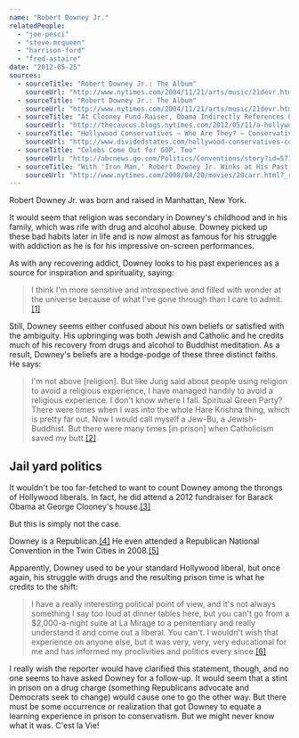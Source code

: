 ```yaml
---
name: "Robert Downey Jr."
relatedPeople:
  - "joe-pesci"
  - "steve-mcqueen"
  - "harrison-ford"
  - "fred-astaire"
date: "2012-05-25"
sources:
  - sourceTitle: "Robert Downey Jr.: The Album"
    sourceUrl: "http://www.nytimes.com/2004/11/21/arts/music/21devr.html?pagewanted=1&_r=2"
  - sourceTitle: "Robert Downey Jr.: The Album"
    sourceUrl: "http://www.nytimes.com/2004/11/21/arts/music/21devr.html?_r=2&pagewanted=2"
  - sourceTitle: "At Clooney Fund-Raiser, Obama Indirectly References Gay Marriage Support"
    sourceUrl: "http://thecaucus.blogs.nytimes.com/2012/05/11/a-hollywood-welcome-for-obama-at-clooney-fund-raiser/"
  - sourceTitle: "Hollywood Conservatives – Who Are They? – Conservative Celebrities List"
    sourceUrl: "http://www.dividedstates.com/hollywood-conservatives-conservative-celebrities-list-hollywood-republicans/"
  - sourceTitle: "Celebs Come Out for GOP, Too"
    sourceUrl: "http://abcnews.go.com/Politics/Conventions/story?id=5716071&page=1#.T76EC7_hHR0"
  - sourceTitle: "With 'Iron Man,' Robert Downey Jr. Winks at His Past and Looks to Transcend it"
    sourceUrl: "http://www.nytimes.com/2008/04/20/movies/20carr.html?_r=3&pagewanted=2&8dpc&oref=slogin"
---
```


Robert Downey Jr. was born and raised in Manhattan, New York.

It would seem that religion was secondary in Downey's childhood and in his family, which was rife with drug and alcohol abuse. Downey picked up these bad habits later in life and is now almost as famous for his struggle with addiction as he is for his impressive on-screen performances.

As with any recovering addict, Downey looks to his past experiences as a source for inspiration and spirituality, saying:

>I think I'm more sensitive and introspective and filled with wonder at the universe because of what I've gone through than I care to admit.<a class="source-citation" href="http://www.nytimes.com/2004/11/21/arts/music/21devr.html?pagewanted=1&_r=2" title="Robert Downey Jr.: The Album">[1]</a>

Still, Downey seems either confused about his own beliefs or satisfied with the ambiguity. His upbringing was both Jewish and Catholic and he credits much of his recovery from drugs and alcohol to Buddhist meditation. As a result, Downey's beliefs are a hodge-podge of these three distinct faiths. He says:

>I'm not above [religion]. But like Jung said about people using religion to avoid a religious experience, I have managed handily to avoid a religious experience. I don't know where I fall. Spiritual Green Party? There were times when I was into the whole Hare Krishna thing, which is pretty far out. Now I would call myself a Jew-Bu, a Jewish-Buddhist. But there were many times [in prison] when Catholicism saved my butt.<a class="source-citation" href="http://www.nytimes.com/2004/11/21/arts/music/21devr.html?_r=2&pagewanted=2" title="Robert Downey Jr.: The Album">[2]</a>

## Jail yard politics

It wouldn't be too far-fetched to want to count Downey among the throngs of Hollywood liberals. In fact, he did attend a 2012 fundraiser for Barack Obama at George Clooney's house.<a class="source-citation" href="http://thecaucus.blogs.nytimes.com/2012/05/11/a-hollywood-welcome-for-obama-at-clooney-fund-raiser/" title="At Clooney Fund-Raiser, Obama Indirectly References Gay Marriage Support">[3]</a>

But this is simply not the case.

Downey is a Republican.<a class="source-citation" href="http://www.dividedstates.com/hollywood-conservatives-conservative-celebrities-list-hollywood-republicans/" title="Hollywood Conservatives – Who Are They? – Conservative Celebrities List">[4]</a> He even attended a Republican National Convention in the Twin Cities in 2008.<a class="source-citation" href="http://abcnews.go.com/Politics/Conventions/story?id=5716071&page=1#.T76EC7_hHR0" title="Celebs Come Out for GOP, Too">[5]</a>

Apparently, Downey used to be your standard Hollywood liberal, but once again, his struggle with drugs and the resulting prison time is what he credits to the shift:

>I have a really interesting political point of view, and it's not always something I say too loud at dinner tables here, but you can't go from a $2,000-a-night suite at La Mirage to a penitentiary and really understand it and come out a liberal. You can't. I wouldn't wish that experience on anyone else, but it was very, very, very educational for me and has informed my proclivities and politics every since.<a class="source-citation" href="http://www.nytimes.com/2008/04/20/movies/20carr.html?_r=3&pagewanted=2&8dpc&oref=slogin" title="With &apos;Iron Man,&apos; Robert Downey Jr. Winks at His Past and Looks to Transcend it">[6]</a>

I really wish the reporter would have clarified this statement, though, and no one seems to have asked Downey for a follow-up. It would seem that a stint in prison on a drug charge (something Republicans advocate and Democrats seek to change) would cause one to go the other way. But there must be some occurrence or realization that got Downey to equate a learning experience in prison to conservatism. But we might never know what it was. C'est la Vie!